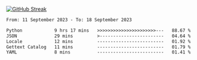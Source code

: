 [![GitHub Streak](https://streak-stats.demolab.com?user=renren-017&theme=sea&hide_border=true&background=DD272700)](https://git.io/streak-stats)

<!--START_SECTION:waka-->

```txt
From: 11 September 2023 - To: 18 September 2023

Python            9 hrs 17 mins   >>>>>>>>>>>>>>>>>>>>>>---   88.67 %
JSON              29 mins         >------------------------   04.64 %
Locale            12 mins         -------------------------   01.92 %
Gettext Catalog   11 mins         -------------------------   01.79 %
YAML              8 mins          -------------------------   01.41 %
```

<!--END_SECTION:waka-->
